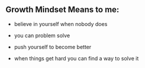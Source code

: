 ## Growth Mindset Means to me:


* believe in yourself when nobody does

* you can problem solve

* push yourself to become better

* when things get hard you can find a way to solve it